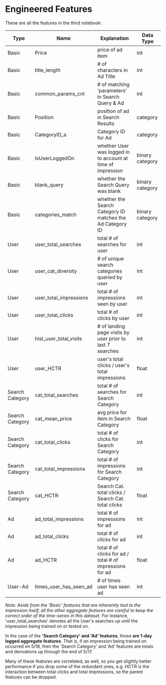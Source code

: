# Engineered Features

These are all the features in the third notebook:

Type | Name | Explanation | Data Type
---- | ---- | ----------- | ---------
Basic | Price | price of ad item | int
Basic | title_length | # of characters in Ad Title | int
Basic | common_params_cnt | # of matching 'parameters' in Search Query & Ad | int
Basic | Position | position of ad in Search Results | category 
Basic | CategoryID_a | Category ID for Ad | category
Basic | IsUserLoggedOn | whether User was logged in to account at time of impression | binary category
Basic | blank_query | whether the Search Query was blank | binary category
Basic | categories_match | whether the Search Category ID matches the Ad Category ID | binary category
User| user_total_searches | total # of searches for user | int
User| user_cat_diversity | # of unique search categories queried by user | int
User| user_total_impressions | total # of impressions seen by user | int
User| user_total_clicks | total # of clicks by user | int
User| hist_user_total_visits | # of landing page visits by user prior to last 7 searches | int
User| user_HCTR | user's total clicks / user's total impressions | float
Search Category | cat_total_searches | total # of searches for Search Category | int
Search Category | cat_mean_price | avg price for item in Search Category | float
Search Category | cat_total_clicks | total # of clicks for Search Category | int
Search Category | cat_total_impressions | total # of impressions for Search Category | int
Search Category | cat_HCTR | Search Cat. total clicks / Search Cat. total clicks | float
Ad | ad_total_impressions | total # of impressions for ad | int
Ad | ad_total_clicks | total # of clicks for ad | int
Ad | ad_HCTR | total # of clicks for ad / total # of impressions for ad | float
User-Ad | times_user_has_seen_ad | # of times user has seen ad | int

*Note: Aside from the 'Basic' features that are inherently tied to the impression itself,
all the other aggregate features are careful to keep the correct order of the time-series 
in this dataset.*  For instance, 'user_total_searches' denotes all the User's searches *up until* the 
impression being trained on or tested on.  

In the case of the **'Search Category' and 'Ad' features**, those **are 1-day lagged aggregate 
features**.  That is, if an impression being trained on occurred on 5/18, then the
'Search Category' and 'Ad' features are totals and derivations up through the end of 5/17.

Many of these features are correlated, as well, so you get slightly better performance 
if you drop some of the redundant ones, e.g. HCTR is the interaction between total clicks
and total impressions, so the parent features can be dropped.